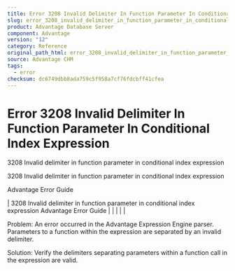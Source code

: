 ```yaml
---
title: Error 3208 Invalid Delimiter In Function Parameter In Conditional Index Expression
slug: error_3208_invalid_delimiter_in_function_parameter_in_conditional_index_expression
product: Advantage Database Server
component: Advantage
version: "12"
category: Reference
original_path_html: error_3208_invalid_delimiter_in_function_parameter_in_conditional_index_expression.htm
source: Advantage CHM
tags:
  - error
checksum: dc6749dbb8ada759c5f958a7cf76fdcbff41cfea
---
```


# Error 3208 Invalid Delimiter In Function Parameter In Conditional Index Expression

3208 Invalid delimiter in function parameter in conditional index expression

3208 Invalid delimiter in function parameter in conditional index expression

Advantage Error Guide

| 3208 Invalid delimiter in function parameter in conditional index expression  Advantage Error Guide |  |  |  |  |

Problem: An error occurred in the Advantage Expression Engine parser. Parameters to a function within the expression are separated by an invalid delimiter.

Solution: Verify the delimiters separating parameters within a function call in the expression are valid.

